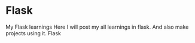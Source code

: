 # Flask
My Flask learnings
Here I will post my all learnings in flask.
And also make projects using it.
Flask
